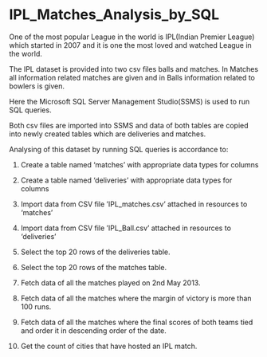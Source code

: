 # IPL_Matches_Analysis_by_SQL

One of the most popular League in the world is IPL(Indian Premier League) which started in 2007 and it is one the most loved and watched League in the world.

The IPL dataset is provided into two csv files balls and matches. In Matches all information related matches are given and in Balls information related to bowlers is given.

Here the Microsoft SQL Server Management Studio(SSMS) is used to run SQL queries.

Both csv files are imported into SSMS and data of both tables are copied into newly created tables which are deliveries and matches.

Analysing of this dataset by running SQL queries is accordance to:

1. Create a table named ‘matches’ with appropriate data types for columns

2. Create a table named ‘deliveries’ with appropriate data types for columns

3. Import data from CSV file ’IPL_matches.csv’ attached in resources to ‘matches’

4. Import data from CSV file ’IPL_Ball.csv’ attached in resources to ‘deliveries’

5. Select the top 20 rows of the deliveries table.

6. Select the top 20 rows of the matches table.

7. Fetch data of all the matches played on 2nd May 2013.

8. Fetch data of all the matches where the margin of victory is more than 100 runs.

9. Fetch data of all the matches where the final scores of both teams tied and order it in descending order of the date.

10. Get the count of cities that have hosted an IPL match.
